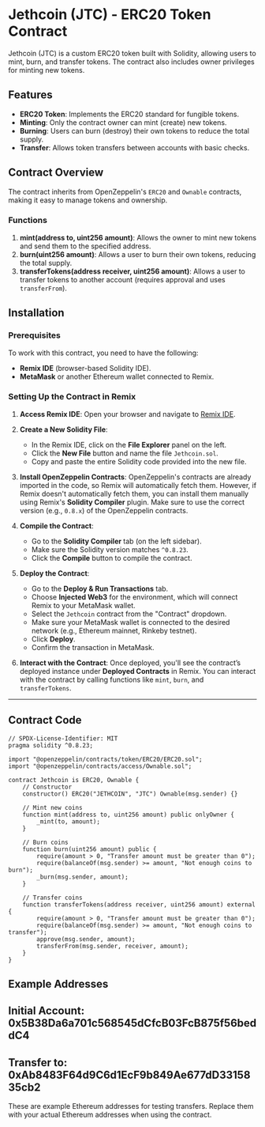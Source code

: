 # Jethcoin (JTC) - ERC20 Token Contract

Jethcoin (JTC) is a custom ERC20 token built with Solidity, allowing users to mint, burn, and transfer tokens. The contract also includes owner privileges for minting new tokens.

## Features

- **ERC20 Token**: Implements the ERC20 standard for fungible tokens.
- **Minting**: Only the contract owner can mint (create) new tokens.
- **Burning**: Users can burn (destroy) their own tokens to reduce the total supply.
- **Transfer**: Allows token transfers between accounts with basic checks.

## Contract Overview

The contract inherits from OpenZeppelin's `ERC20` and `Ownable` contracts, making it easy to manage tokens and ownership.

### Functions

1. **mint(address to, uint256 amount)**: Allows the owner to mint new tokens and send them to the specified address.
2. **burn(uint256 amount)**: Allows a user to burn their own tokens, reducing the total supply.
3. **transferTokens(address receiver, uint256 amount)**: Allows a user to transfer tokens to another account (requires approval and uses `transferFrom`).

## Installation

### Prerequisites

To work with this contract, you need to have the following:

- **Remix IDE** (browser-based Solidity IDE).
- **MetaMask** or another Ethereum wallet connected to Remix.

### Setting Up the Contract in Remix

1. **Access Remix IDE**:
   Open your browser and navigate to [Remix IDE](https://remix.ethereum.org/).

2. **Create a New Solidity File**:
   - In the Remix IDE, click on the **File Explorer** panel on the left.
   - Click the **New File** button and name the file `Jethcoin.sol`.
   - Copy and paste the entire Solidity code provided into the new file.

3. **Install OpenZeppelin Contracts**:
   OpenZeppelin's contracts are already imported in the code, so Remix will automatically fetch them. However, if Remix doesn't automatically fetch them, you can install them manually using Remix's **Solidity Compiler** plugin. Make sure to use the correct version (e.g., `0.8.x`) of the OpenZeppelin contracts.

4. **Compile the Contract**:
   - Go to the **Solidity Compiler** tab (on the left sidebar).
   - Make sure the Solidity version matches `^0.8.23`.
   - Click the **Compile** button to compile the contract.

5. **Deploy the Contract**:
   - Go to the **Deploy & Run Transactions** tab.
   - Choose **Injected Web3** for the environment, which will connect Remix to your MetaMask wallet.
   - Select the `Jethcoin` contract from the "Contract" dropdown.
   - Make sure your MetaMask wallet is connected to the desired network (e.g., Ethereum mainnet, Rinkeby testnet).
   - Click **Deploy**.
   - Confirm the transaction in MetaMask.

6. **Interact with the Contract**:
   Once deployed, you'll see the contract’s deployed instance under **Deployed Contracts** in Remix. You can interact with the contract by calling functions like `mint`, `burn`, and `transferTokens`.

---

## Contract Code

```solidity
// SPDX-License-Identifier: MIT
pragma solidity ^0.8.23;

import "@openzeppelin/contracts/token/ERC20/ERC20.sol";
import "@openzeppelin/contracts/access/Ownable.sol";

contract Jethcoin is ERC20, Ownable {
    // Constructor
    constructor() ERC20("JETHCOIN", "JTC") Ownable(msg.sender) {}

    // Mint new coins
    function mint(address to, uint256 amount) public onlyOwner {
        _mint(to, amount);
    }

    // Burn coins
    function burn(uint256 amount) public {
        require(amount > 0, "Transfer amount must be greater than 0");
        require(balanceOf(msg.sender) >= amount, "Not enough coins to burn"); 
        _burn(msg.sender, amount);
    }

    // Transfer coins
    function transferTokens(address receiver, uint256 amount) external {
        require(amount > 0, "Transfer amount must be greater than 0");
        require(balanceOf(msg.sender) >= amount, "Not enough coins to transfer"); 
        approve(msg.sender, amount);
        transferFrom(msg.sender, receiver, amount);
    }
}
```
## Example Addresses

## Initial Account: 0x5B38Da6a701c568545dCfcB03FcB875f56beddC4
## Transfer to: 0xAb8483F64d9C6d1EcF9b849Ae677dD3315835cb2

These are example Ethereum addresses for testing transfers. Replace them with your actual Ethereum addresses when using the contract.
